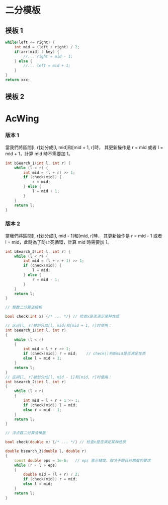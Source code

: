 # 二分模板

## 模板 1

```cpp
while(left <= right) {
    int mid = (left + right) / 2;
    if(arr[mid] ? key) {
        //... right = mid - 1;
    } else {
        //... left = mid + 1;
    }
}
return xxx;
```

## 模板 2

# AcWing

### 版本 1

當我們將區間[l, r]划分成[l, mid]和[mid + 1, r]時，
其更新操作是 r = mid 或者 l = mid + 1，計算 mid 時不需要加 1。

```cpp
int bSearch_1(int l, int r) {
    while (l < r) {
        int mid = (l + r) >> 1;
        if (check(mid)) {
            r = mid;
        } else {
            l = mid + 1;
        }
    }
    return l;
}
```

### 版本 2

當我們將區間[l, r]划分成[l, mid - 1]和[mid, r]時，
其更新操作是 r = mid - 1 或者 l = mid，此時為了防止死循環，計算 mid 時需要加 1。

```cpp
int bSearch_2(int l, int r) {
    while (l < r) {
        int mid = (l + r + 1) >> 1;
        if (check(mid)) {
            l = mid;
        } else {
            r = mid - 1;
        }
    }
    return l;
}
```

```cpp
// 整数二分算法模板

bool check(int x) {/* ... */} // 检查x是否满足某种性质

// 区间[l, r]被划分成[l, mid]和[mid + 1, r]时使用：
int bsearch_1(int l, int r)
{
    while (l < r)
    {
        int mid = l + r >> 1;
        if (check(mid)) r = mid;    // check()判断mid是否满足性质
        else l = mid + 1;
    }
    return l;
}
// 区间[l, r]被划分成[l, mid - 1]和[mid, r]时使用：
int bsearch_2(int l, int r)
{
    while (l < r)
    {
        int mid = l + r + 1 >> 1;
        if (check(mid)) l = mid;
        else r = mid - 1;
    }
    return l;
}

// 浮点数二分算法模板

bool check(double x) {/* ... */} // 检查x是否满足某种性质

double bsearch_3(double l, double r)
{
    const double eps = 1e-6;   // eps 表示精度，取决于题目对精度的要求
    while (r - l > eps)
    {
        double mid = (l + r) / 2;
        if (check(mid)) r = mid;
        else l = mid;
    }
    return l;
}
```
